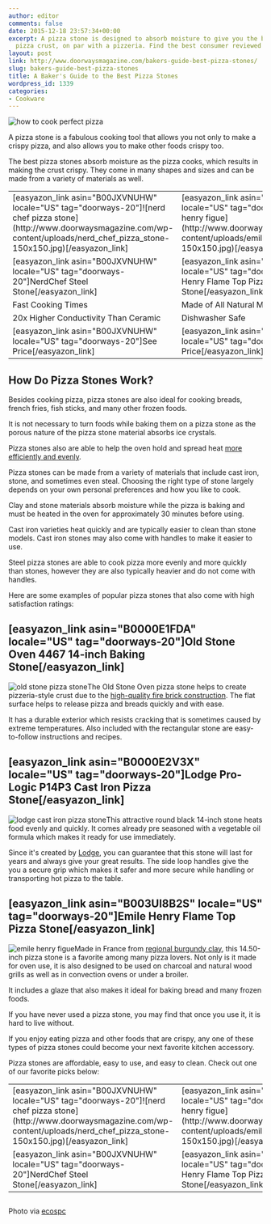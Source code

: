 ```yaml
---
author: editor
comments: false
date: 2015-12-18 23:57:34+00:00
excerpt: A pizza stone is designed to absorb moisture to give you the best crispy
  pizza crust, on par with a pizzeria. Find the best consumer reviewed pizza stone.
layout: post
link: http://www.doorwaysmagazine.com/bakers-guide-best-pizza-stones/
slug: bakers-guide-best-pizza-stones
title: A Baker's Guide to the Best Pizza Stones
wordpress_id: 1339
categories:
- Cookware
---
```


![how to cook perfect pizza](http://www.doorwaysmagazine.com/wp-content/uploads/how_to_cook_pizza.jpg)

A pizza stone is a fabulous cooking tool that allows you not only to make a crispy pizza, and also allows you to make other foods crispy too. 

The best pizza stones absorb moisture as the pizza cooks, which results in making the crust crispy. They come in many shapes and sizes and can be made from a variety of materials as well. 

<table >
<tr >

<td >[easyazon_link asin="B00JXVNUHW" locale="US" tag="doorways-20"]![nerd chef pizza stone](http://www.doorwaysmagazine.com/wp-content/uploads/nerd_chef_pizza_stone-150x150.jpg)[/easyazon_link]
</td>

<td >[easyazon_link asin="B003UI8B2S" locale="US" tag="doorways-20"]![emile henry figue](http://www.doorwaysmagazine.com/wp-content/uploads/emile_henry_figue-150x150.jpg)[/easyazon_link]
</td>

<td >[easyazon_link asin="B0000E2V3X" locale="US" tag="doorways-20"]![lodge cast iron pizza stone](http://www.doorwaysmagazine.com/wp-content/uploads/lodge_cast_iron_pizza_stone-150x150.jpg)[/easyazon_link]
</td>

<td >[easyazon_link asin="B0000E1FDA" locale="US" tag="doorways-20"]![old stone pizza stone](http://www.doorwaysmagazine.com/wp-content/uploads/old_stone_pizza_stone-150x150.jpg)[/easyazon_link]
</td>
</tr>
<tr >

<td >[easyazon_link asin="B00JXVNUHW" locale="US" tag="doorways-20"]NerdChef Steel Stone[/easyazon_link]
</td>

<td >[easyazon_link asin="B003UI8B2S" locale="US" tag="doorways-20"]Emile Henry Flame Top Pizza Stone[/easyazon_link]
</td>

<td >[easyazon_link asin="B0000E2V3X" locale="US" tag="doorways-20"]Lodge Pro-Logic Cast Iron Pizza Stone[/easyazon_link]
</td>

<td >[easyazon_link asin="B0000E1FDA" locale="US" tag="doorways-20"]Old Stone Oven 4467 14-inch Baking Stone[/easyazon_link]
</td>
</tr>
<tr >

<td >Fast Cooking Times
</td>

<td >Made of All Natural Materials
</td>

<td >Pre-Seasoned for Immediate Use
</td>

<td >Made in the USA
</td>
</tr>
<tr >

<td >20x Higher Conductivity Than Ceramic
</td>

<td >Dishwasher Safe
</td>

<td >Handles for Easy Grip
</td>

<td >Featured in _Cook's Illustrated_
</td>
</tr>
<tr >

<td >[easyazon_link asin="B00JXVNUHW" locale="US" tag="doorways-20"]See Price[/easyazon_link]
</td>

<td >[easyazon_link asin="B003UI8B2S" locale="US" tag="doorways-20"]See Price[/easyazon_link]
</td>

<td >[easyazon_link asin="B0000E2V3X" locale="US" tag="doorways-20"]See Price[/easyazon_link]
</td>

<td >[easyazon_link asin="B0000E1FDA" locale="US" tag="doorways-20"]See Price[/easyazon_link]
</td>
</tr>
</table>



## How Do Pizza Stones Work?



Besides cooking pizza, pizza stones are also ideal for cooking breads, french fries, fish sticks, and many other frozen foods. 

It is not necessary to turn foods while baking them on a pizza stone as the porous nature of the pizza stone material absorbs ice crystals. 

Pizza stones also are able to help the oven hold and spread heat [more efficiently and evenly](https://en.wikipedia.org/wiki/Baking_stone).

Pizza stones can be made from a variety of materials that include cast iron, stone, and sometimes even steal. Choosing the right type of stone largely depends on your own personal preferences and how you like to cook. 

Clay and stone materials absorb moisture while the pizza is baking and must be heated in the oven for approximately 30 minutes before using. 

Cast iron varieties heat quickly and are typically easier to clean than stone models. Cast iron stones may also come with handles to make it easier to use. 

Steel pizza stones are able to cook pizza more evenly and more quickly than stones, however they are also typically heavier and do not come with handles. 

Here are some examples of popular pizza stones that also come with high satisfaction ratings: 



## [easyazon_link asin="B0000E1FDA" locale="US" tag="doorways-20"]Old Stone Oven 4467 14-inch Baking Stone[/easyazon_link]



![old stone pizza stone](http://www.doorwaysmagazine.com/wp-content/uploads/old_stone_pizza_stone-150x150.jpg)The Old Stone Oven pizza stone helps to create pizzeria-style crust due to the [high-quality fire brick construction](https://www.cooksillustrated.com/equipment_reviews/1261-baking-stones). The flat surface helps to release pizza and breads quickly and with ease. 

It has a durable exterior which resists cracking that is sometimes caused by extreme temperatures. Also included with the rectangular stone are easy-to-follow instructions and recipes.



## [easyazon_link asin="B0000E2V3X" locale="US" tag="doorways-20"]Lodge Pro-Logic P14P3 Cast Iron Pizza Stone[/easyazon_link]



![lodge cast iron pizza stone](http://www.doorwaysmagazine.com/wp-content/uploads/lodge_cast_iron_pizza_stone-150x150.jpg)This attractive round black 14-inch stone heats food evenly and quickly. It comes already pre seasoned with a vegetable oil formula which makes it ready for use immediately. 

Since it's created by [Lodge](https://www.lodgemfg.com/), you can guarantee that this stone will last for years and always give your great results. The side loop handles give the you a secure grip which makes it safer and more secure while handling or transporting hot pizza to the table. 



## [easyazon_link asin="B003UI8B2S" locale="US" tag="doorways-20"]Emile Henry Flame Top Pizza Stone[/easyazon_link]



![emile henry figue](http://www.doorwaysmagazine.com/wp-content/uploads/emile_henry_figue-150x150.jpg)Made in France from [regional burgundy clay](http://www.emilehenryusa.com/info/about-emile-henry.html), this 14.50-inch pizza stone is a favorite among many pizza lovers. Not only is it made for oven use, it is also designed to be used on charcoal and natural wood grills as well as in convection ovens or under a broiler. 

It includes a glaze that also makes it ideal for baking bread and many frozen foods.

If you have never used a pizza stone, you may find that once you use it, it is hard to live without. 

If you enjoy eating pizza and other foods that are crispy, any one of these types of pizza stones could become your next favorite kitchen accessory. 

Pizza stones are affordable, easy to use, and easy to clean. Check out one of our favorite picks below:

<table >
<tr >

<td >[easyazon_link asin="B00JXVNUHW" locale="US" tag="doorways-20"]![nerd chef pizza stone](http://www.doorwaysmagazine.com/wp-content/uploads/nerd_chef_pizza_stone-150x150.jpg)[/easyazon_link]
</td>

<td >[easyazon_link asin="B003UI8B2S" locale="US" tag="doorways-20"]![emile henry figue](http://www.doorwaysmagazine.com/wp-content/uploads/emile_henry_figue-150x150.jpg)[/easyazon_link]
</td>

<td >[easyazon_link asin="B0000E2V3X" locale="US" tag="doorways-20"]![lodge cast iron pizza stone](http://www.doorwaysmagazine.com/wp-content/uploads/lodge_cast_iron_pizza_stone-150x150.jpg)[/easyazon_link]
</td>

<td >[easyazon_link asin="B0000E1FDA" locale="US" tag="doorways-20"]![old stone pizza stone](http://www.doorwaysmagazine.com/wp-content/uploads/old_stone_pizza_stone-150x150.jpg)[/easyazon_link]
</td>
</tr>
<tr >

<td >[easyazon_link asin="B00JXVNUHW" locale="US" tag="doorways-20"]NerdChef Steel Stone[/easyazon_link]
</td>

<td >[easyazon_link asin="B003UI8B2S" locale="US" tag="doorways-20"]Emile Henry Flame Top Pizza Stone[/easyazon_link]
</td>

<td >[easyazon_link asin="B0000E2V3X" locale="US" tag="doorways-20"]Lodge Pro-Logic Cast Iron Pizza Stone[/easyazon_link]
</td>

<td >[easyazon_link asin="B0000E1FDA" locale="US" tag="doorways-20"]Old Stone Oven 4467 14-inch Baking Stone[/easyazon_link]
</td>
</tr>
</table>

##

Photo via [ecospc](https://www.flickr.com/photos/61161701@N00/2529856456/)
